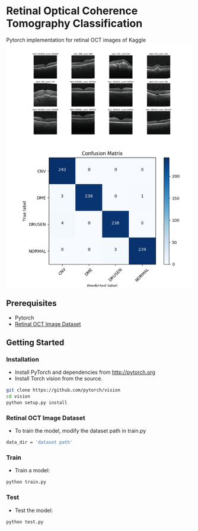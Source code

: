 # Retinal Optical Coherence Tomography Classification

Pytorch implementation for retinal OCT images of Kaggle
![alt text](https://github.com/pss1207/retinal_oct_classification/blob/master/test_results.png)
![alt text](https://github.com/pss1207/retinal_oct_classification/blob/master/confusion_matrix.png)

## Prerequisites
- Pytorch
- [Retinal OCT Image Dataset](https://www.kaggle.com/paultimothymooney/kermany2018/data)

## Getting Started
### Installation
- Install PyTorch and dependencies from http://pytorch.org
- Install Torch vision from the source.
```bash
git clone https://github.com/pytorch/vision
cd vision
python setup.py install
```

### Retinal OCT Image Dataset
- To train the model, modify the dataset path in train.py 
```bash
data_dir = 'dataset path'
```

### Train
- Train a model:
```bash
python train.py 
```

### Test
- Test the model:
```bash
python test.py
```

